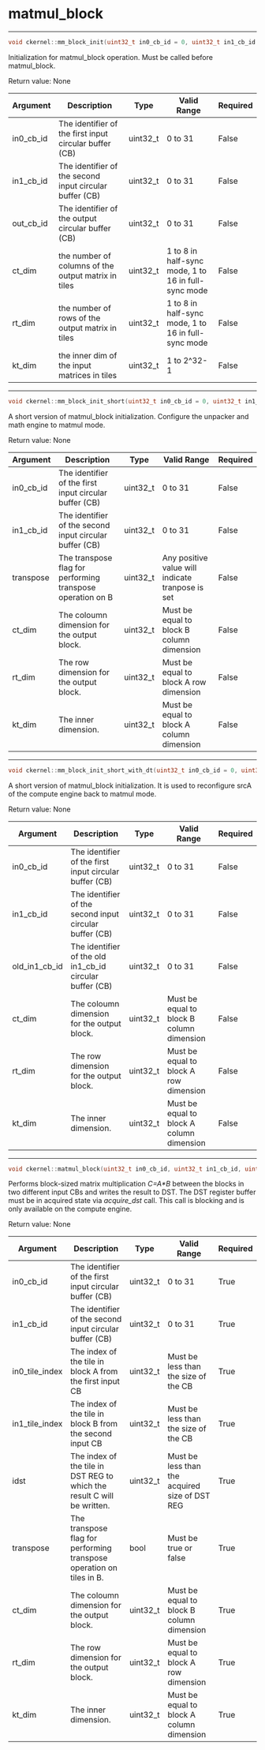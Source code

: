 # matmul_block

---
```cpp
void ckernel::mm_block_init(uint32_t in0_cb_id = 0, uint32_t in1_cb_id = 1, uint32_t out_cb_id = 16, const uint32_t transpose = 0, uint32_t ct_dim = 1, uint32_t rt_dim = 1, uint32_t kt_dim = 1)void ckernel::mm_block_init(uint32_t in0_cb_id = 0, uint32_t in1_cb_id = 1, uint32_t out_cb_id = 16, const uint32_t transpose = 0, uint32_t ct_dim = 1, uint32_t rt_dim = 1, uint32_t kt_dim = 1)
```

Initialization for matmul_block operation. Must be called before matmul_block.

Return value: None

| Argument      | Description                                             | Type      | Valid Range                                         | Required       |
|---------------|---------------------------------------------------------|-----------|-----------------------------------------------------|----------------|
| in0_cb_id     | The identifier of the first input circular buffer (CB)  | uint32_t  | 0 to 31                                             | False          |
| in1_cb_id     | The identifier of the second input circular buffer (CB) | uint32_t  | 0 to 31                                             | False          |
| out_cb_id     | The identifier of the output circular buffer (CB)       | uint32_t  | 0 to 31                                             | False          |
| ct_dim        | the number of columns of the output matrix in tiles     | uint32_t  | 1 to 8 in half-sync mode, 1 to 16 in full-sync mode | False          |
| rt_dim        | the number of rows of the output matrix in tiles        | uint32_t  | 1 to 8 in half-sync mode, 1 to 16 in full-sync mode | False          |
| kt_dim        | the inner dim of the input matrices in tiles            | uint32_t  | 1 to 2^32-1                                         | False          |

---
```cpp
void ckernel::mm_block_init_short(uint32_t in0_cb_id = 0, uint32_t in1_cb_id = 1, const uint32_t transpose = 0, uint32_t ct_dim = 1, uint32_t rt_dim = 1, uint32_t kt_dim = 1)void ckernel::mm_block_init_short(uint32_t in0_cb_id = 0, uint32_t in1_cb_id = 1, const uint32_t transpose = 0, uint32_t ct_dim = 1, uint32_t rt_dim = 1, uint32_t kt_dim = 1)
```

A short version of matmul_block initialization. Configure the unpacker and math engine to matmul mode.

Return value: None

| Argument      | Description                                                | Type      | Valid Range                                      | Required       |
|---------------|------------------------------------------------------------|-----------|--------------------------------------------------|----------------|
| in0_cb_id     | The identifier of the first input circular buffer (CB)     | uint32_t  | 0 to 31                                          | False          |
| in1_cb_id     | The identifier of the second input circular buffer (CB)    | uint32_t  | 0 to 31                                          | False          |
| transpose     | The transpose flag for performing transpose operation on B | uint32_t  | Any positive value will indicate tranpose is set | False          |
| ct_dim        | The coloumn dimension for the output block.                | uint32_t  | Must be equal to block B column dimension        | False          |
| rt_dim        | The row dimension for the output block.                    | uint32_t  | Must be equal to block A row dimension           | False          |
| kt_dim        | The inner dimension.                                       | uint32_t  | Must be equal to block A column dimension        | False          |

---
```cpp
void ckernel::mm_block_init_short_with_dt(uint32_t in0_cb_id = 0, uint32_t in1_cb_id = 1, uint32_t old_in1_cb_id = 2, const uint32_t transpose = 0, uint32_t ct_dim = 1, uint32_t rt_dim = 1, uint32_t kt_dim = 1)void ckernel::mm_block_init_short_with_dt(uint32_t in0_cb_id = 0, uint32_t in1_cb_id = 1, uint32_t old_in1_cb_id = 2, const uint32_t transpose = 0, uint32_t ct_dim = 1, uint32_t rt_dim = 1, uint32_t kt_dim = 1)
```

A short version of matmul_block initialization. It is used to reconfigure srcA of the compute engine back to matmul mode.

Return value: None

| Argument      | Description                                              | Type      | Valid Range                               | Required       |
|---------------|----------------------------------------------------------|-----------|-------------------------------------------|----------------|
| in0_cb_id     | The identifier of the first input circular buffer (CB)   | uint32_t  | 0 to 31                                   | False          |
| in1_cb_id     | The identifier of the second input circular buffer (CB)  | uint32_t  | 0 to 31                                   | False          |
| old_in1_cb_id | The identifier of the old in1_cb_id circular buffer (CB) | uint32_t  | 0 to 31                                   | False          |
| ct_dim        | The coloumn dimension for the output block.              | uint32_t  | Must be equal to block B column dimension | False          |
| rt_dim        | The row dimension for the output block.                  | uint32_t  | Must be equal to block A row dimension    | False          |
| kt_dim        | The inner dimension.                                     | uint32_t  | Must be equal to block A column dimension | False          |

---
```cpp
void ckernel::matmul_block(uint32_t in0_cb_id, uint32_t in1_cb_id, uint32_t in0_tile_index, uint32_t in1_tile_index, uint32_t idst, const uint32_t transpose, uint32_t ct_dim, uint32_t rt_dim, uint32_t kt_dim)void ckernel::matmul_block(uint32_t in0_cb_id, uint32_t in1_cb_id, uint32_t in0_tile_index, uint32_t in1_tile_index, uint32_t idst, const uint32_t transpose, uint32_t ct_dim, uint32_t rt_dim, uint32_t kt_dim)
```

Performs block-sized matrix multiplication *C=A\*B* between the blocks in two different input CBs and writes the result to DST. The DST register buffer must be in acquired state via *acquire_dst* call. This call is blocking and is only available on the compute engine.

Return value: None

| Argument       | Description                                                             | Type      | Valid Range                                    | Required       |
|----------------|-------------------------------------------------------------------------|-----------|------------------------------------------------|----------------|
| in0_cb_id      | The identifier of the first input circular buffer (CB)                  | uint32_t  | 0 to 31                                        | True           |
| in1_cb_id      | The identifier of the second input circular buffer (CB)                 | uint32_t  | 0 to 31                                        | True           |
| in0_tile_index | The index of the tile in block A from the first input CB                | uint32_t  | Must be less than the size of the CB           | True           |
| in1_tile_index | The index of the tile in block B from the second input CB               | uint32_t  | Must be less than the size of the CB           | True           |
| idst           | The index of the tile in DST REG to which the result C will be written. | uint32_t  | Must be less than the acquired size of DST REG | True           |
| transpose      | The transpose flag for performing transpose operation on tiles in B.    | bool      | Must be true or false                          | True           |
| ct_dim         | The coloumn dimension for the output block.                             | uint32_t  | Must be equal to block B column dimension      | True           |
| rt_dim         | The row dimension for the output block.                                 | uint32_t  | Must be equal to block A row dimension         | True           |
| kt_dim         | The inner dimension.                                                    | uint32_t  | Must be equal to block A column dimension      | True           |
